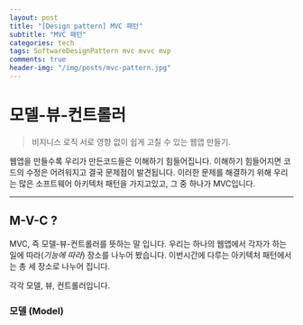 ```yaml
---
layout: post
title: "[Design pattern] MVC 패턴"
subtitle: "MVC 패턴"
categories: tech
tags: SoftwareDesignPattern mvc mvvc mvp
comments: true
header-img: "/img/posts/mvc-pattern.jpg"
---
```


모델-뷰-컨트롤러
===============

> 비지니스 로직 서로 영향 없이 쉽게 고칠 수 있는 웹앱 만들기.

웹앱을 만들수록 우리가 만든코드들은 이해하기 힘들어집니다.
이해하기 힘들어지면 코드의 수정은 어려워지고 결국 문제점이 발견됩니다.
이러한 문제를 해결하기 위해 우리는 많은 소프트웨어 아키텍처 패턴을 가지고있고, 그 중 하나가 MVC입니다.

***

## M-V-C ?

MVC, 즉 모델-뷰-컨트롤러를 뜻하는 말 입니다.
우리는 하나의 웹앱에서 각자가 하는 일에 따라(*기능에 따라*) 장소를 나누어 봤습니다.
이번시간에 다루는 아키텍처 패턴에서는 총 세 장소로 나누어 집니다.

각각 모델, 뷰, 컨트롤러입니다.


### 모델 (Model)

